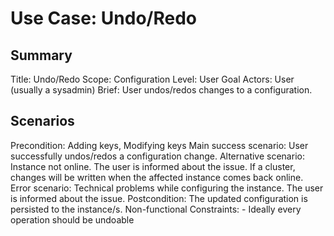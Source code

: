 # Use Case: Undo/Redo

## Summary

Title: Undo/Redo
Scope: Configuration
Level: User Goal
Actors: User (usually a sysadmin)
Brief: User undos/redos changes to a configuration.

## Scenarios

Precondition: Adding keys, Modifying keys
Main success scenario: User successfully undos/redos a configuration change.
Alternative scenario: Instance not online. The user is informed about the issue.
  If a cluster, changes will be written when the affected instance comes back
	online.
Error scenario: Technical problems while configuring the instance. The user is
  informed about the issue.
Postcondition: The updated configuration is persisted to the instance/s.
Non-functional Constraints:
	- Ideally every operation should be undoable
